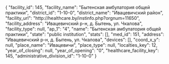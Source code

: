 {
    "facility_id": 145,
    "facility_name": "Бытенская амбулатория общей практики",
    "district_id": "1-10-0",
    "district_name": "Ивацевичский район",
    "facility_url": "http:\/\/healthcare.by\/instinfo.php?orgnum=11650",
    "facility_address": "Ивацевичский р-н, д. Бытень, ул. Чкалова",
    "facility_type": null,
    "ap_1": "4",
    "name": "Бытенская амбулатория общей практики",
    "state": "public institution",
    "stats": [],
    "med_id": 151,
    "address": "Ивацевичский р-н, д. Бытень, ул. Чкалова",
    "devices": [],
    "coord_x_y": null,
    "place_name": "Ивацевичи",
    "place_type": null,
    "localties_key": 12,
    "year_of_closing": null,
    "year_of_opening": "0",
    "healthcare_facility_key": 145,
    "administrative_division_id": "1-10-0"
}